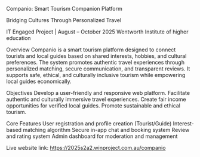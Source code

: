 Companio: Smart Tourism Companion Platform

Bridging Cultures Through Personalized Travel

IT Engaged Project | August – October 2025
Wentworth Institute of higher education

Overview
Companio is a smart tourism platform designed to connect tourists and local guides based on shared interests, hobbies, and cultural preferences. The system promotes authentic travel experiences through personalized matching, secure communication, and transparent reviews. It supports safe, ethical, and culturally inclusive tourism while empowering local guides economically.

Objectives
Develop a user-friendly and responsive web platform.
Facilitate authentic and culturally immersive travel experiences.
Create fair income opportunities for verified local guides.
Promote sustainable and ethical tourism.

Core Features
User registration and profile creation (Tourist/Guide)
Interest-based matching algorithm
Secure in-app chat and booking system
Review and rating system
Admin dashboard for moderation and management

Live website link: https://2025s2a2.winproject.com.au/companio
